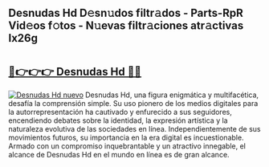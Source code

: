## Desnudas Hd D𝚎sn𝚞dos filtr𝚊dos - Parts-RpR Vid𝚎os f𝚘tos - N𝚞evas filtr𝚊ciones atr𝚊ctivas Ix26g

# <h2><a href="http://mb9ux41.tromn.icu/?c=Desnudas+Hd">🔗👉👉👉 Desnudas Hd 🔗🔗</a></h2>

[![Desnudas Hd nuevo](https://i.imgur.com/pEAQMta.gif)](http://mb9ux41.tromn.icu/?c=Desnudas+Hd)
Desnudas Hd, una figura enigmática y multifacética, desafía la comprensión simple. Su uso pionero de los medios digitales para la autorrepresentación ha cautivado y enfurecido a sus seguidores, encendiendo debates sobre la identidad, la expresión artística y la naturaleza evolutiva de las sociedades en línea. Independientemente de sus movimientos futuros, su importancia en la era digital es incuestionable. Armado con un compromiso inquebrantable y un atractivo innegable, el alcance de Desnudas Hd en el mundo en línea es de gran alcance.
